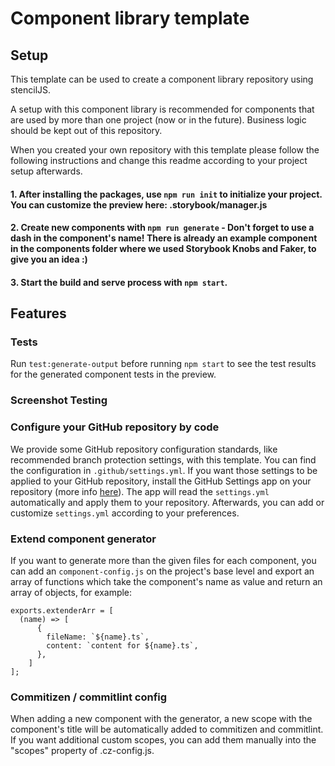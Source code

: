 # Component library template
## Setup
This template can be used to create a component library repository using stencilJS.

A setup with this component library is recommended for components that are used by more than one project (now or in the future). Business logic should be kept out of this repository.

When you created your own repository with this template please follow the following instructions and change this readme according to your project setup afterwards.

#### 1. After installing the packages, use `npm run init` to initialize your project. You can customize the preview here: .storybook/manager.js
#### 2. Create new components with `npm run generate` - Don't forget to use a dash in the component's name! There is already an example component in the components folder where we used Storybook Knobs and Faker, to give you an idea :)
#### 3. Start the build and serve process with `npm start`.

## Features
### Tests
Run `test:generate-output` before running `npm start` to see the test results for the generated component tests in the preview.
### Screenshot Testing

### Configure your GitHub repository by code
We provide some GitHub repository configuration standards, like recommended branch protection settings, with this template. You can find the configuration in `.github/settings.yml`. If you want those settings to be applied to your GitHub repository, install the GitHub Settings app on your repository (more info [here](https://github.com/apps/settings)). The app will read the `settings.yml` automatically and apply them to your repository. Afterwards, you can add or customize `settings.yml` according to your preferences.

### Extend component generator
If you want to generate more than the given files for each component, you can add an `component-config.js` on the project's base level and export an array of functions which take the component's name as value and return an array of objects, for example:
```
exports.extenderArr = [
  (name) => [
      {
        fileName: `${name}.ts`,
        content: `content for ${name}.ts`,
      },
    ]
];
```

### Commitizen / commitlint config
When adding a new component with the generator, a new scope with the component's title will be automatically added to commitizen and commitlint. If you want additional custom scopes, you can add them manually into the "scopes" property of .cz-config.js.
